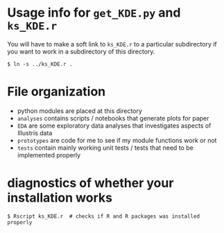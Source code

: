 # Usage info for `get_KDE.py` and `ks_KDE.r`
You will have to make a soft link to `ks_KDE.r` to a particular subdirectory 
if you want to work in a subdirectory of this directory.
```
$ ln -s ../ks_KDE.r .
```

# File organization 
* python modules are placed at this directory
* `analyses` contains scripts / notebooks that generate plots for paper
* `EDA` are some exploratory data analyses that investigates aspects of
Illustris data 
* `prototypes` are code for me to see if my module functions work or not 
* `tests` contain mainly working unit tests / tests that need to be implemented properly

# diagnostics of whether your installation works
```
$ Rscript ks_KDE.r  # checks if R and R packages was installed properly
```
